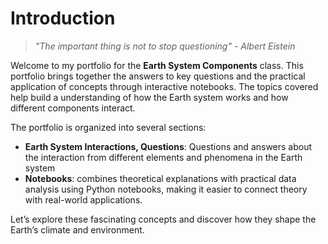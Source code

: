 # Introduction

> *"The important thing is not to stop questioning"* - *Albert Eistein*

Welcome to my portfolio for the **Earth System Components** class. This portfolio brings together the answers to key questions and the practical application of concepts through interactive notebooks. The topics covered help build a understanding of how the Earth system works and how different components interact.

The portfolio is organized into several sections:  
- **Earth System Interactions, Questions**: Questions and answers about the interaction from different elements and phenomena in the Earth system 
- **Notebooks**: combines theoretical explanations with practical data analysis using Python notebooks, making it easier to connect theory with real-world applications.

Let’s explore these fascinating concepts and discover how they shape the Earth’s climate and environment.


```{tableofcontents}
```
